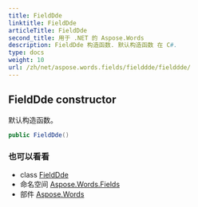 ```yaml
---
title: FieldDde
linktitle: FieldDde
articleTitle: FieldDde
second_title: 用于 .NET 的 Aspose.Words
description: FieldDde 构造函数. 默认构造函数 在 C#.
type: docs
weight: 10
url: /zh/net/aspose.words.fields/fielddde/fielddde/
---
```

## FieldDde constructor

默认构造函数。

```csharp
public FieldDde()
```

### 也可以看看

* class [FieldDde](../)
* 命名空间 [Aspose.Words.Fields](../../../aspose.words.fields/)
* 部件 [Aspose.Words](../../../)
